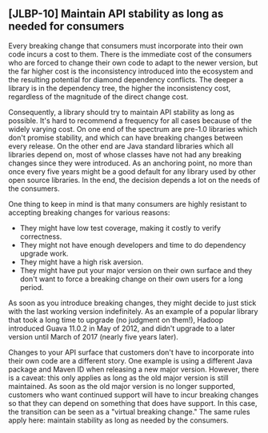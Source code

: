 [JLBP-10] Maintain API stability as long as needed for consumers
----------------------------------------------------------------

Every breaking change that consumers must incorporate into their own code incurs
a cost to them. There is the immediate cost of the consumers who are forced to
change their own code to adapt to the newer version, but the far higher cost is
the inconsistency introduced into the ecosystem and the resulting potential for
diamond dependency conflicts. The deeper a library is in the dependency tree,
the higher the inconsistency cost, regardless of the magnitude of the direct
change cost.

Consequently, a library should try to maintain API stability as long as
possible.  It's hard to recommend a frequency for all cases because of the
widely varying cost. On one end of the spectrum are pre-1.0 libraries which
don't promise stability, and which can have breaking changes between every
release. On the other end are Java standard libraries which all libraries depend
on, most of whose classes have not had any breaking changes since they were
introduced. As an anchoring point, no more than once every five years might be a
good default for any library used by other open source libraries. In the end,
the decision depends a lot on the needs of the consumers.

One thing to keep in mind is that many consumers are highly resistant to
accepting breaking changes for various reasons:

- They might have low test coverage, making it costly to verify correctness.
- They might not have enough developers and time to do dependency upgrade work.
- They might have a high risk aversion.
- They might have put your major version on their own surface and they don't
  want to force a breaking change on their own users for a long period.

As soon as you introduce breaking changes, they might decide to just stick with
the last working version indefinitely. As an example of a popular library that
took a long time to upgrade (no judgment on them!), Hadoop introduced Guava
11.0.2 in May of 2012, and didn't upgrade to a later version until March of 2017
(nearly five years later).

Changes to your API surface that customers don't have to incorporate into their
own code are a different story. One example is using a different Java package
and Maven ID when releasing a new major version. However, there is a caveat:
this only applies as long as the old major version is still maintained. As soon
as the old major version is no longer supported, customers who want continued
support will have to incur breaking changes so that they can depend on something
that does have support. In this case, the transition can be seen as a "virtual
breaking change." The same rules apply here: maintain stability as long as
needed by the consumers.
